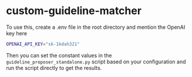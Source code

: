 # custom-guideline-matcher

To use this, create a .env file in the root directory and mention the OpenAI key here

```bash
OPENAI_API_KEY="sk-1kdah321"
```

Then you can set the constant values in the `guideline_proposer_standalone.py` script based on your configuration and run the script directly to get the results.